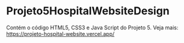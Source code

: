 # Projeto5HospitalWebsiteDesign
Contém o código HTML5, CSS3 e Java Script do Projeto 5.
Veja mais: https://projeto-hospital-website.vercel.app/
